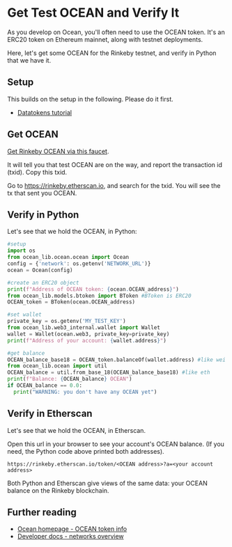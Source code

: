 <!--
Copyright 2021 Ocean Protocol Foundation
SPDX-License-Identifier: Apache-2.0
-->

# Get Test OCEAN and Verify It

As you develop on Ocean, you'll often need to use the OCEAN token. It's an ERC20 token on Ethereum mainnet, along with testnet deployments.

Here, let's get some OCEAN for the Rinkeby testnet, and verify in Python that we have it.

## Setup

This builds on the setup in the following. Please do it first.

*   [Datatokens tutorial](datatokens_flow.md)

## Get OCEAN

[Get Rinkeby OCEAN via this faucet](https://faucet.rinkeby.oceanprotocol.com/).

It will tell you that test OCEAN are on the way, and report the transaction id (txid). Copy this txid.

Go to https://rinkeby.etherscan.io, and search for the txid. You will see the tx that sent you OCEAN.

## Verify in Python

Let's see that we hold the OCEAN, in Python:

```python
#setup
import os
from ocean_lib.ocean.ocean import Ocean
config = {'network': os.getenv('NETWORK_URL')}
ocean = Ocean(config)

#create an ERC20 object
print(f"Address of OCEAN token: {ocean.OCEAN_address}")
from ocean_lib.models.btoken import BToken #BToken is ERC20
OCEAN_token = BToken(ocean.OCEAN_address)

#set wallet
private_key = os.getenv('MY_TEST_KEY')
from ocean_lib.web3_internal.wallet import Wallet
wallet = Wallet(ocean.web3, private_key=private_key)
print(f"Address of your account: {wallet.address}")

#get balance
OCEAN_balance_base18 = OCEAN_token.balanceOf(wallet.address) #like wei
from ocean_lib.ocean import util
OCEAN_balance = util.from_base_18(OCEAN_balance_base18) #like eth
print(f"Balance: {OCEAN_balance} OCEAN")
if OCEAN_balance == 0.0:
  print("WARNING: you don't have any OCEAN yet")
```

## Verify in Etherscan

Let's see that we hold the OCEAN, in Etherscan.

Open this url in your browser to see your account's OCEAN balance. (If you need, the Python code above printed both addresses).

    https://rinkeby.etherscan.io/token/<OCEAN address>?a=<your account address>

Both Python and Etherscan give views of the same data: your OCEAN balance on the Rinkeby blockchain.

## Further reading

*   [Ocean homepage - OCEAN token info](https://oceanprotocol.com/token)
*   [Developer docs - networks overview](https://docs.oceanprotocol.com/concepts/networks-overview/)
